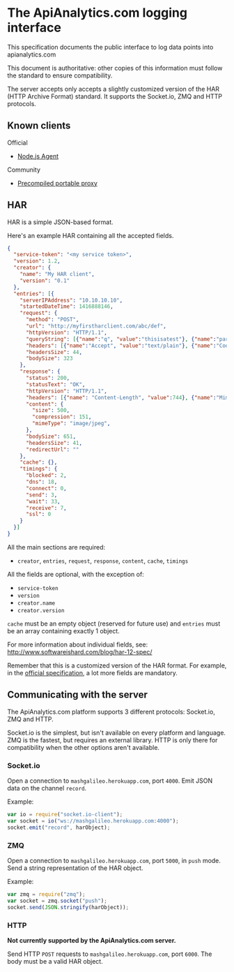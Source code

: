 # The ApiAnalytics.com logging interface

This specification documents the public interface to log data points into apianalytics.com

This document is authoritative: other copies of this information must follow the standard to ensure compatibility.

The server accepts only accepts a slightly customized version of the HAR (HTTP Archive Format) standard. It supports the Socket.io, ZMQ and HTTP protocols.

## Known clients

Official

- [Node.js Agent](https://github.com/Mashape/analytics-agents)

Community

- [Precompiled portable proxy](https://github.com/SGrondin/analytics-harchiver)

## HAR

HAR is a simple JSON-based format.

Here's an example HAR containing all the accepted fields.

```json
{
  "service-token": "<my service token>",
  "version": 1.2,
  "creator": {
    "name": "My HAR client",
    "version": "0.1"
  },
  "entries": [{
    "serverIPAddress": "10.10.10.10",
    "startedDateTime": 1416888146,
    "request": {
      "method": "POST",
      "url": "http://myfirstharclient.com/abc/def",
      "httpVersion": "HTTP/1.1",
      "queryString": [{"name":"q", "value":"thisisatest"}, {"name":"param2", "value":"abc"}],
      "headers": [{"name":"Accept", "value":"text/plain"}, {"name":"Cookie", "value":"ijafhIAGWF3Awf93f"}],
      "headersSize": 44,
      "bodySize": 323
    },
    "response": {
      "status": 200,
      "statusText": "OK",
      "httpVersion": "HTTP/1.1",
      "headers": [{"name": "Content-Length", "value":744}, {"name":"Mime-Type", "value":"image/jpeg"}],
      "content": {
        "size": 500,
        "compression": 151,
        "mimeType": "image/jpeg",
      },
      "bodySize": 651,
      "headersSize": 41,
      "redirectUrl": ""
    },
    "cache": {},
    "timings": {
      "blocked": 2,
      "dns": 18,
      "connect": 0,
      "send": 3,
      "wait": 33,
      "receive": 7,
      "ssl": 0
    }
  }]
}
```

All the main sections are required:
- `creator`, `entries`, `request`, `response`, `content`, `cache`, `timings`

All the fields are optional, with the exception of:

- `service-token`
- `version`
- `creator.name`
- `creator.version`

`cache` must be an empty object (reserved for future use) and `entries` must be an array containing exactly 1 object.

For more information about individual fields, see: http://www.softwareishard.com/blog/har-12-spec/

Remember that this is a customized version of the HAR format. For example, in the [official specification](https://dvcs.w3.org/hg/webperf/raw-file/tip/specs/HAR/Overview.html), a lot more fields are mandatory.

## Communicating with the server

The ApiAnalytics.com platform supports 3 different protocols: Socket.io, ZMQ and HTTP.

Socket.io is the simplest, but isn't available on every platform and language. ZMQ is the fastest, but requires an external library. HTTP is only there for compatibility when the other options aren't available.

### Socket.io

Open a connection to `mashgalileo.herokuapp.com`, port `4000`. Emit JSON data on the channel `record`.

Example:
```javascript
var io = require("socket.io-client");
var socket = io("ws://mashgalileo.herokuapp.com:4000");
socket.emit("record", harObject);
```

### ZMQ

Open a connection to `mashgalileo.herokuapp.com`, port `5000`, in `push` mode. Send a string representation of the HAR object.

Example:
```javascript
var zmq = require("zmq");
var socket = zmq.socket("push");
socket.send(JSON.stringify(harObject));
```

### HTTP

**Not currently supported by the ApiAnalytics.com server.**

Send HTTP `POST` requests to `mashgalileo.herokuapp.com`, port `6000`. The body must be a valid HAR object.


